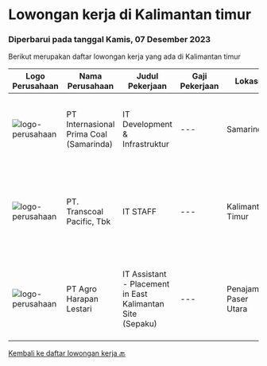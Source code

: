 
  # Lowongan kerja di Kalimantan timur

  ### Diperbarui pada tanggal Kamis, 07 Desember 2023

  Berikut merupakan daftar lowongan kerja yang ada di Kalimantan timur

  |Logo Perusahaan | Nama Perusahaan | Judul Pekerjaan | Gaji Pekerjaan | Lokasi | Deskripsi | Tanggal diunggah | Pranala |
  | -------------- | --------------- | --------------- | --------- | --------- | -------------- | ------- | ----------- |
  |![logo-perusahaan](https://image-service-cdn.seek.com.au/f2f719d6b266323ea89c2f761ea80c86a818381b/ee4dce1061f3f616224767ad58cb2fc751b8d2dc)|PT Internasional Prima Coal (Samarinda)|IT Development & Infrastruktur|---|Samarinda|Kualifikasi : Usia maksimal 35 tahun; Min. Lulusan S1 Teknik Informatika atau sejenisnya; Pengalaman kerja min. 5 tahun di bidang IT; Menguasai...|Kamis, 16 November 2023|https://www.jobstreet.co.id/id/job/it-development-infrastruktur-4530773?token=0~92ea3e2b-69b5-4b2e-854f-9b40af026d37&sectionRank=1&jobId=jobstreet-id-job-4530773|
|![logo-perusahaan](https://image-service-cdn.seek.com.au/eedca42140913d7f87e39e5e29f7bac15a209614/ee4dce1061f3f616224767ad58cb2fc751b8d2dc)|PT. Transcoal Pacific, Tbk|IT STAFF|---|Kalimantan Timur|Computer Network: Melakukan instalasi, konfigurasi, dan memelihara jaringan komputer / laptop di Perusahaan.Memastikan semua komputer terhubung pada...|Kamis, 09 November 2023|https://www.jobstreet.co.id/id/job/it-staff-4524573?token=0~92ea3e2b-69b5-4b2e-854f-9b40af026d37&sectionRank=2&jobId=jobstreet-id-job-4524573|
|![logo-perusahaan](https://image-service-cdn.seek.com.au/cf504cf0fd63cff79d8947c0ec301d1bfb683f57/ee4dce1061f3f616224767ad58cb2fc751b8d2dc)|PT Agro Harapan Lestari|IT Assistant - Placement in East Kalimantan Site (Sepaku)|---|Penajam Paser Utara|Job Descriptions: Microsoft Windows Server (2003, 2008R2) administration, installation, disaster recovery planning, backups, performance analysis, and...|Kamis, 09 November 2023|https://www.jobstreet.co.id/id/job/it-assistant-placement-in-east-kalimantan-site-sepaku-4524504?token=0~92ea3e2b-69b5-4b2e-854f-9b40af026d37&sectionRank=3&jobId=jobstreet-id-job-4524504|


  [Kembali ke daftar lowongan kerja 🔙](../README.md#daftar-lowongan-kerja)
  